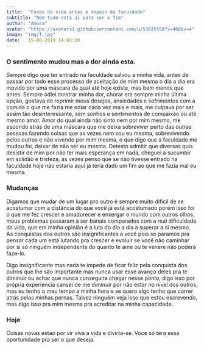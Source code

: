 ```yaml
---
title:  "Fases da vida antes e depois da faculdade"
subtitle: "Nem tudo esta ai para ser o fim"
author: "Amora"
avatar: "https://avatars1.githubusercontent.com/u/53825558?s=460&v=4"
image: "img/f.jpg"
date:   15-08-2019 14:03:20
---
```


### O sentimento mudou mas a dor ainda esta.
Sempre digo que ter entrado na faculdade salvou a minha vida, antes de passar por todo esse processo de aceitação de mim mesma o dia a dia era movido por uma máscara da qual até hoje existe, mas bem menos que antes. Sempre odiei mostrar minha dor, chorar era sempre minha última opção, gostava de reprimir meus desejos, ansiedades e sofrimentos com a comida o que me fazia me odiar cada vez mais e mais, me culpava por ser assim tão desinteressante, sem sonhos e sentimentos de compaixão ou até mesmo amor. Amor do qual ainda não sinto nem por mim mesmo, me escondo atrás de uma máscara que me deixa sobreviver perto das outras pessoas fazendo coisas que as vezes nem sou eu mesma, sobrevivendo pelos outros e não vivendo por mim mesma, o que digo que a faculdade me mudou  foi, deixar de não ser eu mesma. Detesto admitir que diversas quis desistir de mim por não ter mais esperança em nada, cheguei a sucumbir em solidão e tristeza, as vezes penso que se não tivesse entrado na faculdade hoje não estaria aqui já teria dado um fim ao que me fazia mal eu mesma.

### Mudanças
Digamos que mudar de um lugar pro outro é sempre muito difícil de se acostumar com a distância do que você já está acostumado porem isso foi o que me fez crescer e amadurecer e enxergar o mundo com outros olhos, meus problemas passaram a ser banais comparados com a real dificuldade da vida, que em minha opinião é a luta do dia a dia a superar a si mesmo. As conquistas dos outros são insignificantes a você pois se paramos pra pensar cada um está lutando pra crescer e evoluir se você não caminhar por si só ninguém independente do quanto te ame ou te venere não poderá faze-lo. 

Digo insignificante mas nada te impede de ficar feliz pela conquista dos outros que lhe são importante mas nunca usar esse avanço deles pra te diminuir ou achar que nunca conseguira chegar nesse ponto, digo isso por própria experiencia cansei de me diminuir por não estar no nível dos outros, mas eu tenho o meu tempo a minha hora e se quero algo tenho que correr atrás pelas minhas pernas. Talvez ninguém veja isso que estou escrevendo, mas digo isso pra mim mesma pra acreditar na minha capacidade. 


### Hoje
Coisas novas estao por vir viva a vida e divirta-se. Voce só tera essa oportunidade pra ser o que deseja.